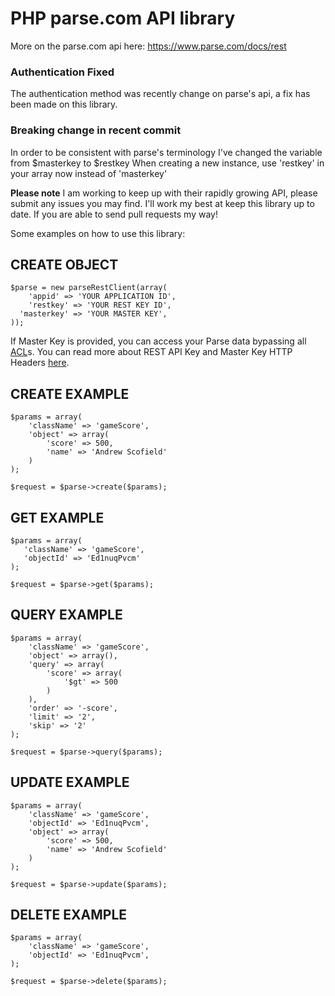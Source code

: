 PHP parse.com API library
===========================
More on the parse.com api here: https://www.parse.com/docs/rest

### Authentication Fixed ###
The authentication method was recently change on parse's api, a fix has been made on this library.

### Breaking change in recent commit ###
In order to be consistent with parse's terminology I've changed the variable from $masterkey to $restkey
When creating a new instance, use 'restkey' in your array now instead of 'masterkey'




**Please note**
I am working to keep up with their rapidly growing API, please submit any issues you may find. I'll work my best at keep this library up to date. If you are able to send pull requests my way!



Some examples on how to use this library:

CREATE OBJECT
--------------

```
$parse = new parseRestClient(array(
	'appid' => 'YOUR APPLICATION ID',
	'restkey' => 'YOUR REST KEY ID',  
  'masterkey' => 'YOUR MASTER KEY', 
));
```
If Master Key is provided, you can access your Parse data bypassing all [ACL](https://www.parse.com/docs/data#security-objects)s. 
You can read more about REST API Key and Master Key HTTP Headers [here](https://www.parse.com/docs/rest#users-security).

CREATE EXAMPLE
----------------

```
$params = array(
    'className' => 'gameScore',
    'object' => array(
    	'score' => 500,
    	'name' => 'Andrew Scofield'
    )
);

$request = $parse->create($params);
```
  
GET EXAMPLE
------------

 ```
$params = array(
    'className' => 'gameScore',
    'objectId' => 'Ed1nuqPvcm'
);

$request = $parse->get($params);
```

QUERY EXAMPLE
--------------

```
$params = array(
    'className' => 'gameScore',
    'object' => array(),
    'query' => array(
        'score' => array(
            '$gt' => 500
        )
    ),
    'order' => '-score',
    'limit' => '2',
    'skip' => '2'
);

$request = $parse->query($params);
```

UPDATE EXAMPLE
---------------

```
$params = array(
    'className' => 'gameScore',
    'objectId' => 'Ed1nuqPvcm',
    'object' => array(
    	'score' => 500,
    	'name' => 'Andrew Scofield'
    )
);

$request = $parse->update($params);
```  

DELETE EXAMPLE
----------------

```
$params = array(
    'className' => 'gameScore',
    'objectId' => 'Ed1nuqPvcm',
);

$request = $parse->delete($params); 
```

